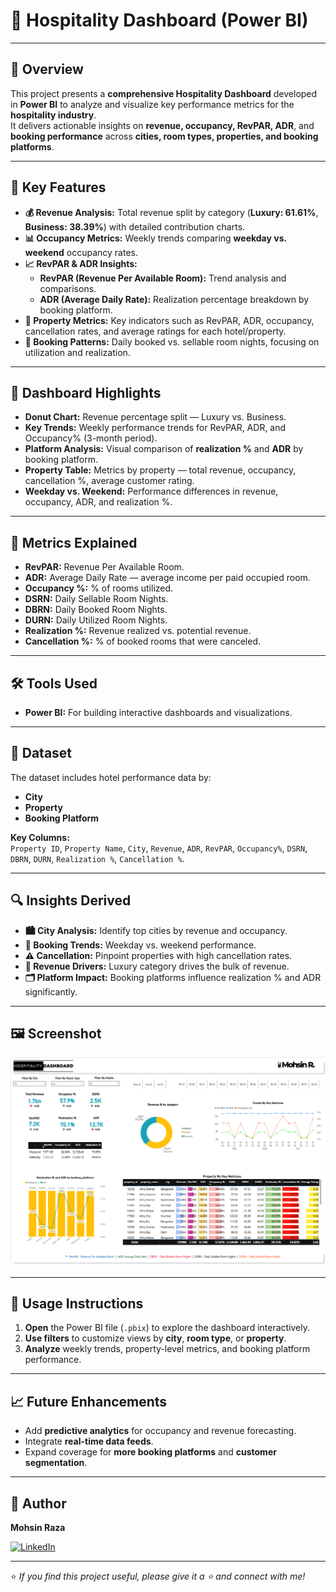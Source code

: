 # 🏨 Hospitality Dashboard (Power BI)

---

## 📌 Overview

This project presents a **comprehensive Hospitality Dashboard** developed in **Power BI** to analyze and visualize key performance metrics for the **hospitality industry**.  
It delivers actionable insights on **revenue, occupancy, RevPAR, ADR**, and **booking performance** across **cities, room types, properties, and booking platforms**.

---

## 🔑 Key Features

- **💰 Revenue Analysis:** Total revenue split by category (**Luxury: 61.61%**, **Business: 38.39%**) with detailed contribution charts.
- **📊 Occupancy Metrics:** Weekly trends comparing **weekday vs. weekend** occupancy rates.
- **📈 RevPAR & ADR Insights:**
  - **RevPAR (Revenue Per Available Room):** Trend analysis and comparisons.
  - **ADR (Average Daily Rate):** Realization percentage breakdown by booking platform.
- **🏢 Property Metrics:** Key indicators such as RevPAR, ADR, occupancy, cancellation rates, and average ratings for each hotel/property.
- **📅 Booking Patterns:** Daily booked vs. sellable room nights, focusing on utilization and realization.

---

## 🌟 Dashboard Highlights

- **Donut Chart:** Revenue percentage split — Luxury vs. Business.
- **Key Trends:** Weekly performance trends for RevPAR, ADR, and Occupancy% (3-month period).
- **Platform Analysis:** Visual comparison of **realization %** and **ADR** by booking platform.
- **Property Table:** Metrics by property — total revenue, occupancy, cancellation %, average customer rating.
- **Weekday vs. Weekend:** Performance differences in revenue, occupancy, ADR, and realization %.

---

## 📏 Metrics Explained

- **RevPAR:** Revenue Per Available Room.
- **ADR:** Average Daily Rate — average income per paid occupied room.
- **Occupancy %:** % of rooms utilized.
- **DSRN:** Daily Sellable Room Nights.
- **DBRN:** Daily Booked Room Nights.
- **DURN:** Daily Utilized Room Nights.
- **Realization %:** Revenue realized vs. potential revenue.
- **Cancellation %:** % of booked rooms that were canceled.

---

## 🛠️ Tools Used

- **Power BI:** For building interactive dashboards and visualizations.

---

## 📂 Dataset

The dataset includes hotel performance data by:
- **City**
- **Property**
- **Booking Platform**

**Key Columns:**  
`Property ID`, `Property Name`, `City`, `Revenue`, `ADR`, `RevPAR`, `Occupancy%`, `DSRN`, `DBRN`, `DURN`, `Realization %`, `Cancellation %`.

---

## 🔍 Insights Derived

- **🏙️ City Analysis:** Identify top cities by revenue and occupancy.
- **📅 Booking Trends:** Weekday vs. weekend performance.
- **⚠️ Cancellation:** Pinpoint properties with high cancellation rates.
- **💎 Revenue Drivers:** Luxury category drives the bulk of revenue.
- **🗂️ Platform Impact:** Booking platforms influence realization % and ADR significantly.

---

## 🖼️ Screenshot

![Hospitality Dashboard](https://github.com/MohsinR11/Hospitality/blob/main/Screenshot%202025-07-20%20124848.png)

---

## 🚀 Usage Instructions

1. **Open** the Power BI file (`.pbix`) to explore the dashboard interactively.
2. **Use filters** to customize views by **city**, **room type**, or **property**.
3. **Analyze** weekly trends, property-level metrics, and booking platform performance.

---

## 📈 Future Enhancements

- Add **predictive analytics** for occupancy and revenue forecasting.
- Integrate **real-time data feeds**.
- Expand coverage for **more booking platforms** and **customer segmentation**.

---

## 👤 Author

**Mohsin Raza**

[![LinkedIn](https://img.shields.io/badge/LinkedIn-0077B5?style=for-the-badge&logo=linkedin&logoColor=white)](https://www.linkedin.com/in/mohsin--raza)

---

⭐ *If you find this project useful, please give it a ⭐ and connect with me!*
